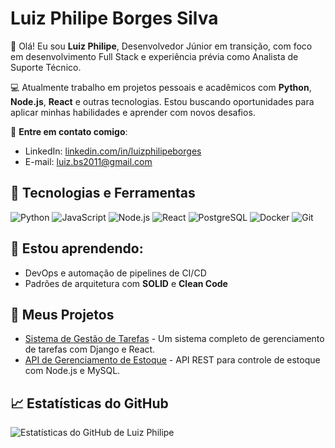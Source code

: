 # Luiz Philipe Borges Silva

👋 Olá! Eu sou **Luiz Philipe**, Desenvolvedor Júnior em transição, com foco em desenvolvimento Full Stack e experiência prévia como Analista de Suporte Técnico.

💻 Atualmente trabalho em projetos pessoais e acadêmicos com **Python**, **Node.js**, **React** e outras tecnologias. Estou buscando oportunidades para aplicar minhas habilidades e aprender com novos desafios.

🔗 **Entre em contato comigo**:
- LinkedIn: [linkedin.com/in/luizphilipeborges](https://linkedin.com/in/luizphilipeborges)
- E-mail: luiz.bs2011@gmail.com

## 🔧 Tecnologias e Ferramentas
![Python](https://img.shields.io/badge/Python-3776AB?style=for-the-badge&logo=python&logoColor=white)
![JavaScript](https://img.shields.io/badge/JavaScript-F7DF1E?style=for-the-badge&logo=javascript&logoColor=black)
![Node.js](https://img.shields.io/badge/Node.js-339933?style=for-the-badge&logo=nodedotjs&logoColor=white)
![React](https://img.shields.io/badge/React-61DAFB?style=for-the-badge&logo=react&logoColor=black)
![PostgreSQL](https://img.shields.io/badge/PostgreSQL-336791?style=for-the-badge&logo=postgresql&logoColor=white)
![Docker](https://img.shields.io/badge/Docker-2496ED?style=for-the-badge&logo=docker&logoColor=white)
![Git](https://img.shields.io/badge/Git-F05032?style=for-the-badge&logo=git&logoColor=white)

## 🌱 Estou aprendendo:
- DevOps e automação de pipelines de CI/CD
- Padrões de arquitetura com **SOLID** e **Clean Code**

## 🚀 Meus Projetos
- [Sistema de Gestão de Tarefas](https://github.com/luizph/projeto-tarefas) - Um sistema completo de gerenciamento de tarefas com Django e React.
- [API de Gerenciamento de Estoque](https://github.com/luizph/api-estoque) - API REST para controle de estoque com Node.js e MySQL.

## 📈 Estatísticas do GitHub
![Estatísticas do GitHub de Luiz Philipe](https://github-readme-stats.vercel.app/api?username=luizph&show_icons=true&theme=radical)